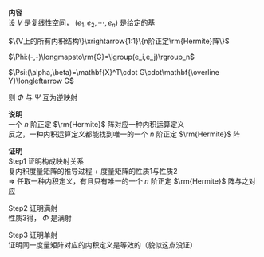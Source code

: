 **内容**  
设 $V$ 是复线性空间， $(e_1,e_2,\cdots,e_n)$ 是给定的基  
  
 $\{V上的所有内积结构\}\xrightarrow{1:1}\{n阶正定\rm{Hermite}阵\}$  
  
 $\Phi:(-,-)\longmapsto\rm{G}=\lgroup(e_i,e_j)\rgroup_n$  
  
 $\Psi:(\alpha,\beta)=\mathbf{X}^T\cdot G\cdot\mathbf{\overline Y}\longleftarrow G$  
  
则 $\Phi$ 与 $\Psi$ 互为逆映射  
  
**说明**  
一个 $n$ 阶正定 $\rm{Hermite}$ 阵对应一种内积运算定义  
反之，一种内积运算定义都能找到唯一的一个 $n$ 阶正定 $\rm{Hermite}$ 阵  
  
**证明**  
Step1 证明构成映射关系  
复内积度量矩阵的推导过程 $+$ 度量矩阵的性质1与性质2  
 $\Rightarrow$ 任取一种内积定义，有且只有唯一的一个 $n$ 阶正定 $\rm{Hermite}$ 阵与之对应  
  
Step2 证明满射  
性质3得， $\Phi$ 是满射  
  
Step3 证明单射  
证明同一度量矩阵对应的内积定义是等效的（貌似这点没证）  
